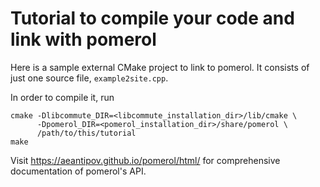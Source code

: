 # Tutorial to compile your code and link with pomerol

Here is a sample external CMake project to link to pomerol.
It consists of just one source file, `example2site.cpp`.

In order to compile it, run

```shell
cmake -Dlibcommute_DIR=<libcommute_installation_dir>/lib/cmake \
      -Dpomerol_DIR=<pomerol_installation_dir>/share/pomerol \
      /path/to/this/tutorial
make
```

Visit https://aeantipov.github.io/pomerol/html/ for comprehensive documentation
of pomerol's API.
